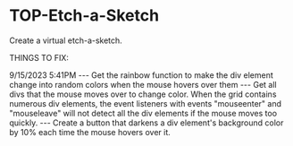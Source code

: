 # TOP-Etch-a-Sketch
Create a virtual etch-a-sketch.


THINGS TO FIX:

9/15/2023 5:41PM
--- Get the rainbow function to make the div element change into random colors when the mouse hovers over them
--- Get all divs that the mouse moves over to change color. When the grid contains numerous div elements, 
    the event listeners with events "mouseenter" and "mouseleave" will not detect all the div elements if the 
    mouse moves too quickly.
--- Create a button that darkens a div element's background color by 10% each time the mouse hovers over it.
